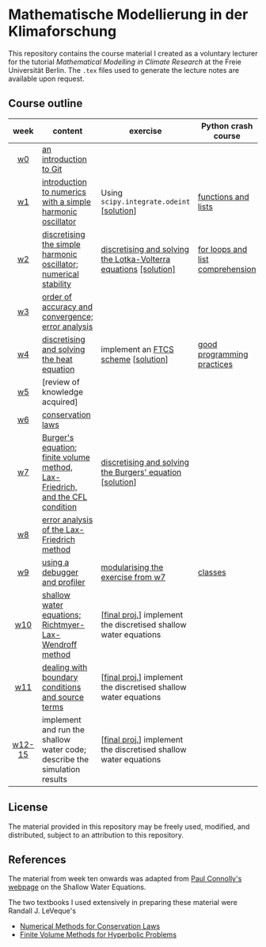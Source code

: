 # Mathematische Modellierung in der Klimaforschung
This repository contains the course material I created as a voluntary lecturer for the tutorial *Mathematical Modelling in Climate Research* at the Freie Universität Berlin. The `.tex` files used to generate the lecture notes are available upon request.

## Course outline
|                             week                            | content                                                                                                                                                                                                         | exercise                                                                                                                                                                                                           | Python crash course                                                                                                          |
|:-----------------------------------------------------------:|-----------------------------------------------------------------------------------------------------------------------------------------------------------------------------------------------------------------|--------------------------------------------------------------------------------------------------------------------------------------------------------------------------------------------------------------------|------------------------------------------------------------------------------------------------------------------------------|
|    [w0](https://github.com/ray-chew/mmidk/tree/master/w0)   | [an introduction to Git](https://github.com/ray-chew/mmidk/blob/master/w0/notes.pdf)                                                                                                                            |                                                                                                                                                                                                                    |                                                                                                                              |
|    [w1](https://github.com/ray-chew/mmidk/tree/master/w1)   | [introduction to numerics with a simple harmonic oscillator](https://github.com/ray-chew/mmidk/blob/master/w1/oscillator.ipynb)                                                                                 | Using `scipy.integrate.odeint` [[solution](https://github.com/ray-chew/mmidk/blob/master/w1/oscillator_soln.ipynb)]                                                                                                | [functions and lists](https://github.com/ray-chew/mmidk/blob/master/w1/functions_and_lists.ipynb)                            |
|    [w2](https://github.com/ray-chew/mmidk/tree/master/w2)   | [discretising the simple harmonic oscillator; numerical stability](https://github.com/ray-chew/mmidk/blob/master/w2/discrete_oscillator.ipynb)                                                                  | [discretising and solving the Lotka-Volterra equations](https://github.com/ray-chew/mmidk/blob/master/w2/w2_ex4.pdf) [[solution]](https://github.com/ray-chew/mmidk/blob/master/w2/discrete_oscillator_soln.ipynb) | [for loops and list comprehension](https://github.com/ray-chew/mmidk/blob/master/w2/for-loops_and_list_comprehensions.ipynb) |
|    [w3](https://github.com/ray-chew/mmidk/tree/master/w3)   | [order of accuracy and convergence; error analysis](https://github.com/ray-chew/mmidk/blob/master/w3/orders_and_errors.ipynb)                                                                                   |                                                                                                                                                                                                                    |                                                                                                                              |
|    [w4](https://github.com/ray-chew/mmidk/tree/master/w4)   | [discretising and solving the heat equation](https://github.com/ray-chew/mmidk/blob/master/w4/heat_eqn.ipynb)                                                                                                   | implement an [FTCS scheme](https://en.wikipedia.org/wiki/FTCS_scheme) [[solution](https://github.com/ray-chew/mmidk/blob/master/w4/heat_eqn_soln.ipynb)]                                                           | [good programming practices](https://github.com/ray-chew/mmidk/blob/master/w4/good_practices.ipynb)                          |
|    [w5](https://github.com/ray-chew/mmidk/tree/master/w5)   | [review of knowledge acquired]                                                                                                                                                                                  |                                                                                                                                                                                                                    |                                                                                                                              |
|    [w6](https://github.com/ray-chew/mmidk/tree/master/w6)   | [conservation laws](https://github.com/ray-chew/mmidk/blob/master/w6/conservation_laws.pdf)                                                                                                                     |                                                                                                                                                                                                                    |                                                                                                                              |
|    [w7](https://github.com/ray-chew/mmidk/tree/master/w7)   | [Burger's equation](https://github.com/ray-chew/mmidk/blob/master/w7/w7_burgers_eqn.pdf); [finite volume method, Lax-Friedrich, and the CFL condition](https://github.com/ray-chew/mmidk/blob/master/w7/w7.pdf) | [discretising and solving the Burgers' equation](https://github.com/ray-chew/mmidk/blob/master/w7/burgers_eqn.ipynb) [[solution](https://github.com/ray-chew/mmidk/blob/master/w7/burgers_eqn_soln.ipynb)]         |                                                                                                                              |
|    [w8](https://github.com/ray-chew/mmidk/tree/master/w8)   | [error analysis of the Lax-Friedrich method](https://github.com/ray-chew/mmidk/blob/master/w8/w8_fdm_lxf_error.pdf)                                                                                             |                                                                                                                                                                                                                    |                                                                                                                              |
|    [w9](https://github.com/ray-chew/mmidk/tree/master/w9)   | [using a debugger and profiler](https://github.com/ray-chew/mmidk/blob/master/w9/w9.pdf)                                                                                                                        | [modularising the exercise from w7](https://github.com/ray-chew/mmidk/tree/master/w9/heat_eqn)                                                                                                                     | [classes](https://github.com/ray-chew/mmidk/blob/master/w9/classes.ipynb)                                                    |
|   [w10](https://github.com/ray-chew/mmidk/tree/master/w10)  | [shallow water equations; Richtmyer-Lax-Wendroff method](https://github.com/ray-chew/mmidk/blob/master/w10/w10.pdf)                                                                                             | [[final proj.](https://github.com/ray-chew/mmidk/tree/master/w10/swe)] implement the discretised shallow water equations                                                                                           |                                                                                                                              |
|   [w11](https://github.com/ray-chew/mmidk/tree/master/w11)  | [dealing with boundary conditions and source terms](https://github.com/ray-chew/mmidk/blob/master/w11/w11_bc_src.pdf)                                                                                           | [[final proj.](https://github.com/ray-chew/mmidk/tree/master/w11/swe)] implement the discretised shallow water equations                                                                                           |                                                                                                                              |
| [w12-15](https://github.com/ray-chew/mmidk/tree/master/w12) | implement and run the shallow water code; describe the simulation results                                                                                                                                       | [[final proj.](https://github.com/ray-chew/mmidk/tree/master/w12/swe)] implement the discretised shallow water equations                                                                                           |                                                                                                                              |

## License
The material provided in this repository may be freely used, modified, and distributed, subject to an attribution to this repository.

## References
The material from week ten onwards was adapted from [Paul Connolly's webpage](https://personalpages.manchester.ac.uk/staff/paul.connolly/teaching/practicals/shallow_water_equations.html) on the Shallow Water Equations.

The two textbooks I used extensively in preparing these material were Randall J. LeVeque's
  * [Numerical Methods for Conservation Laws](https://link.springer.com/book/10.1007/978-3-0348-8629-1)
  * [Finite Volume Methods for Hyperbolic Problems](https://www.cambridge.org/core/books/finite-volume-methods-for-hyperbolic-problems/97D5D1ACB1926DA1D4D52EAD6909E2B9)

